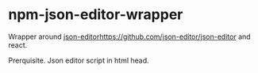 # npm-json-editor-wrapper

Wrapper around [json-editor](https://github.com/json-editor/json-editor)https://github.com/json-editor/json-editor and react.

Prerquisite. Json editor script in html head.
